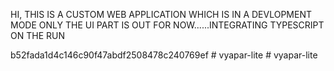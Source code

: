 <!-- This is a [Next.js](https://nextjs.org/) project bootstrapped with [`create-next-app`](https://github.com/vercel/next.js/tree/canary/packages/create-next-app).

## Getting Started

First, run the development server:

```bash
npm run dev
# or
yarn dev
# or
pnpm dev
# or
bun dev
```

Open [http://localhost:3000](http://localhost:3000) with your browser to see the result.

You can start editing the page by modifying `app/page.js`. The page auto-updates as you edit the file.

This project uses [`next/font`](https://nextjs.org/docs/basic-features/font-optimization) to automatically optimize and load Inter, a custom Google Font.

## Learn More

To learn more about Next.js, take a look at the following resources:

- [Next.js Documentation](https://nextjs.org/docs) - learn about Next.js features and API.
- [Learn Next.js](https://nextjs.org/learn) - an interactive Next.js tutorial.

You can check out [the Next.js GitHub repository](https://github.com/vercel/next.js/) - your feedback and contributions are welcome!

## Deploy on Vercel

The easiest way to deploy your Next.js app is to use the [Vercel Platform](https://vercel.com/new?utm_medium=default-template&filter=next.js&utm_source=create-next-app&utm_campaign=create-next-app-readme) from the creators of Next.js.

Check out our [Next.js deployment documentation](https://nextjs.org/docs/deployment) for more details.
 -->


<!-- notes from LabourBook PAGE(ATTENDENCE TRACKER > 1ST SECTION CONTAINER) -->



<!-- Select Hours Dropdown

<Select>
  <SelectTrigger className="w-[180px]">
    <SelectValue placeholder="OverTime" />
  </SelectTrigger>
  <SelectContent>
    <SelectGroup>
      <SelectLabel>Select Hours</SelectLabel>
      {Array.from(Array(12), (_, i) => (
        <SelectItem key={i} value={`${i.toString().padStart(2, "0")}:00`}>
          {`${i.toString().padStart(2, "0")}:00`}
        </SelectItem>
      ))}
    </SelectGroup>
  </SelectContent>
</Select>

This code generates a dropdown select menu with 12 hour options, from "00:00" to "11:00".

Key Components:

Array.from(Array(12), (_, i) => (...)): Creates an array of 12 elements, and maps each element to a SelectItem component.
i.toString().padStart(2, "0"): Formats the hour value as a string, 
padding with zeros to ensure a two-digit format (e.g., "01" instead of "1").
SelectItem components are generated with a key prop set to the index i, and a value prop set to the formatted hour string (e.g., "01:00"). -->



 HI,  THIS IS A CUSTOM WEB APPLICATION WHICH IS IN A DEVLOPMENT MODE ONLY THE UI PART IS OUT FOR NOW......INTEGRATING TYPESCRIPT ON THE RUN
 
 b52fada1d4c146c90f47abdf2508478c240769ef
#   v y a p a r - l i t e  
 #   v y a p a r - l i t e  
 